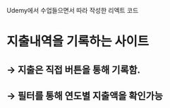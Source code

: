 Udemy에서 수업들으면서 따라 작성한 리엑트 코드

<h1>지출내역을 기록하는 사이트</h1>
<h2>→ 지출은 직접 버튼을 통해 기록함.</h2>
<h2>→ 필터를 통해 연도별 지출액을 확인가능</h2>

